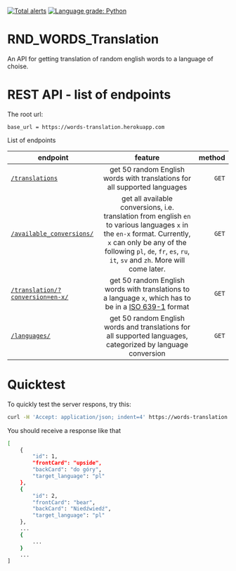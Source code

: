 [![Total alerts](https://img.shields.io/lgtm/alerts/g/mgierada/words_translation.svg?logo=lgtm&logoWidth=18)](https://lgtm.com/projects/g/mgierada/words_translation/alerts/)
[![Language grade: Python](https://img.shields.io/lgtm/grade/python/g/mgierada/words_translation.svg?logo=lgtm&logoWidth=18)](https://lgtm.com/projects/g/mgierada/words_translation/context:python)

# RND_WORDS_Translation

An API for getting translation of random english words to a language of choise.

# REST API - list of endpoints

The root url:

`base_url = https://words-translation.herokuapp.com`

List of endpoints

| endpoint                                                                                                  |                                                                                                                  feature                                                                                                                  | method |
| --------------------------------------------------------------------------------------------------------- | :---------------------------------------------------------------------------------------------------------------------------------------------------------------------------------------------------------------------------------------: | -----: |
| [`/translations`](https://words-translation.herokuapp.com/translations/)                                  |                                                                                 get 50 random English words with translations for all supported languages                                                                                 |  `GET` |
| [`/available_conversions/`](https://words-translation.herokuapp.com/available_conversions/)               | get all available conversions, i.e. translation from english `en` to various languages `x` in the `en-x` format. Currently, `x` can only be any of the following `pl`, `de`, `fr`, `es`, `ru`, `it`, `sv` and `zh`. More will come later. |  `GET` |
| [`/translation/?conversion=en-x/`](https://words-translation.herokuapp.com/translation/?conversion=en-pl) |                                      get 50 random English words with translations to a language `x`, which has to be in a [ISO 639-1](https://en.wikipedia.org/wiki/List_of_ISO_639-1_codes) format                                      |  `GET` |
| [`/languages/`]()                                                                                         |                                                               get 50 random English words and translations for all supported languages, categorized by language conversion                                                                |  `GET` |

# Quicktest

To quickly test the server respons, try this:

````bash
curl -H 'Accept: application/json; indent=4' https://words-translation.herokuapp.com/translations/```
````

You should receive a response like that

```bash
[
    {
        "id": 1,
        "frontCard": "upside",
        "backCard": "do góry",
        "target_language": "pl"
    },
    {
        "id": 2,
        "frontCard": "bear",
        "backCard": "Niedźwiedź",
        "target_language": "pl"
    },
    ...
    {
        ...
    }
    ...
]
```
